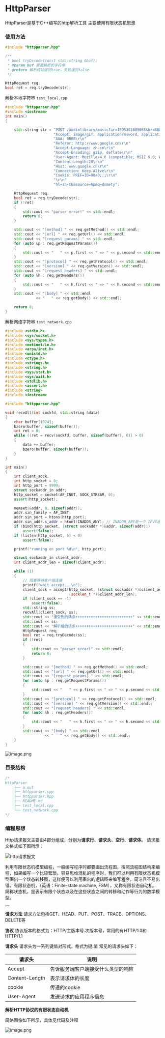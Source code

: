 # HttpParser

HttpParser是基于C++编写的http解析工具 主要使用有限状态机思想

### 使用方法

```c++
#include "httpparser.hpp"

/**
 * bool tryDecode(const std::string &buf);
 * @param buf 需要解析的字符串
 * @return 解析成功返回true，失败返回false
 */

HttpRequest req;
bool ret = req.tryDecode(str);	
```

解析本地字符串 `test_local.cpp`

```C++
#include "httpparser.hpp"
#include <iostream>
int main()
{

    std::string str = "POST /audiolibrary/music?ar=1595301089068&br=888&nn=1p1 HTTP/12.1.0\r\n"
                      "Accept: image/gif, application/msword, application//x-shockwave-flash\r\n"
                      "AAA: BBBB\r\n"
                      "Referer: http://www.google.cn\r\n"
                      "Accept-Language: zh-cn\r\n"
                      "Accept-Encoding: gzip, deflate\r\n"
                      "User-Agent: Mozilla/4.0 (compatible; MSIE 6.0; Windows NT 5.1; SV1; .NET CLR 2.0.50727; TheWorld)\r\n"
                      "Content-Length:28\r\n"
                      "Host: www.google.cn\r\n"
                      "Connection: Keep-Alive\r\n"
                      "Cookie: PREF=ID=80a0;;;\r\n"
                      "\r\n"
                      "hl=zh-CN&source=hp&q=domety";

    HttpRequest req;
    bool ret = req.tryDecode(str);
    if (!ret)
    {
        std::cout << "parser error!" << std::endl;
        return 0;
    }

    std::cout << "[method] " << req.getMethod() << std::endl;
    std::cout << "[url] " << req.getUrl() << std::endl;
    std::cout << "[request params] " << std::endl;
    for (auto &p : req.getRequestParams())
    {
        std::cout << "   " << p.first << " => " << p.second << std::endl;
    }
    std::cout << "[protocol] " << req.getProtocol() << std::endl;
    std::cout << "[version] " << req.getVersion() << std::endl;
    std::cout << "[request headers] " << std::endl;
    for (auto &h : req.getHeaders())
    {
        std::cout << "   " << h.first << " => " << h.second << std::endl;
    }
    std::cout << "[body] " << std::endl
              << "   " << req.getBody() << std::endl;

    return 0;
}

```

解析网络字符串 `test_network.cpp`

```C++
#include <stdio.h>
#include <sys/socket.h>
#include <sys/types.h>
#include <netinet/in.h>
#include <arpa/inet.h>
#include <unistd.h>
#include <ctype.h>
#include <strings.h>
#include <string.h>
#include <sys/stat.h>
#include <sys/wait.h>
#include <stdlib.h>
#include <assert.h>
#include <string>
#include <iostream>

#include "httpparser.hpp"

void recvAll(int sockfd, std::string &data)
{
    char buffer[1024];
    bzero(buffer, sizeof(buffer));
    int ret = 0;
    while ((ret = recv(sockfd, buffer, sizeof(buffer), 0)) > 0)
    {
        data += buffer;
        bzero(buffer, sizeof(buffer));
    }
}

int main()
{
    int client_sock;
    int http_socket = 0;
    int http_port = 9999;
    struct sockaddr_in addr;
    http_socket = socket(AF_INET, SOCK_STREAM, 0);
    assert(http_socket);

    memset(&addr, 0, sizeof(addr));
    addr.sin_family = AF_INET;
    addr.sin_port = htons(http_port);
    addr.sin_addr.s_addr = htonl(INADDR_ANY); // INADDR_ANY是一个 IPV4通配地址的常量
    if (bind(http_socket, (struct sockaddr *)&addr, sizeof(addr)))
        assert(false);
    if (listen(http_socket, 5) < 0)
        assert(false);

    printf("running on port %d\n", http_port);

    struct sockaddr_in client_addr;
    int client_addr_len = sizeof(client_addr);

    while (1)
    {
        // 阻塞等待客户端连接
        printf("wait accept...\n");
        client_sock = accept(http_socket, (struct sockaddr *)&client_addr, 
                             (socklen_t *)&client_addr_len);
        if (client_sock == -1)
            assert(false);
        std::string ss;
        recvAll(client_sock, ss);
        std::cout << "接受到的请求++++++++++++++++++++++++++" << std::endl;
        std::cout << ss;
        std::cout << "解析后的请求++++++++++++++++++++++++++" << std::endl;
        HttpRequest req;
        bool ret = req.tryDecode(ss);
        if (!ret)
        {
            std::cout << "parser error!" << std::endl;
            return 0;
        }

        std::cout << "[method] " << req.getMethod() << std::endl;
        std::cout << "[url] " << req.getUrl() << std::endl;
        std::cout << "[request params] " << std::endl;
        for (auto &p : req.getRequestParams())
        {
            std::cout << "   " << p.first << " => " << p.second << std::endl;
        }
        std::cout << "[protocol] " << req.getProtocol() << std::endl;
        std::cout << "[version] " << req.getVersion() << std::endl;
        std::cout << "[request headers] " << std::endl;
        for (auto &h : req.getHeaders())
        {
            std::cout << "   " << h.first << " => " << h.second << std::endl;
        }
        std::cout << "[body] " << std::endl
                  << "   " << req.getBody() << std::endl;
    }
}

```

![image.png](https://cdn.nlark.com/yuque/0/2023/png/29181576/1687575579113-88d15698-5649-4c79-bf45-654b0bf6e2de.png?x-oss-process=image%2Fresize%2Cw_1500%2Climit_0)

### 目录结构

```c++
/*
HttpParser
	├── a.out
	├── httpparser.cpp			 
	├── httpparser.hpp
	├── README.md
	├── test_local.cpp
	└── test_network.cpp
*/
```

### 编程思想

Http请求报文主要由4部分组成，分别为**请求行**、**请求头**、**空行**、**请求体**。
请求报文格式如下图所示：

![http请求报文](https://img-blog.csdnimg.cn/20210107163242738.png#pic_center)

利用有限状态机模型编程，一般编写程序时都要画出流程图，按照流程图结构来编程，如果编写一个比较繁琐，容易思维混乱的程序时，我们可以利用有限状态机模型画出一个状态转移图，这样便可以利用画出的逻辑图来编写程序，简洁且不易出错。有限状态机，（英语：Finite-state machine, FSM），又称有限状态自动机，简称状态机，是表示有限个状态以及在这些状态之间的转移和动作等行为的数学模型。

<img src="https://cdn.nlark.com/yuque/0/2023/jpeg/29181576/1687508338719-4c900572-4d7c-4bea-8798-7dc699f03021.jpeg?x-oss-process=image%2Fresize%2Cw_457%2Climit_0%2Finterlace%2C1" alt="img" style="zoom:33%;" />

**请求方法**
请求方法包括GET、HEAD、PUT、POST、TRACE、OPTIONS、DELETE等

**协议**
协议版本的格式为：HTTP/主版本号.次版本号，常用的有HTTP/1.0和HTTP/1.1

**请求头**
请求头为一系列键值对形式，格式为键:值
常见的请求头如下：

| 请求头         | 说明                               |
| -------------- | ---------------------------------- |
| Accept         | 告诉服务端客户端接受什么类型的响应 |
| Content-Length | 表示请求体的长度                   |
| cookie         | 传递的cookie                       |
| User-Agent     | 发送请求的应用程序信息             |

**解析HTTP协议的有限状态自动机**

简略图像如下所示，具体见代码及注释

![image.png](https://cdn.nlark.com/yuque/0/2023/png/29181576/1687572595105-2e8479b1-0bc4-4cb9-94c6-ede9dd1169ed.png)
